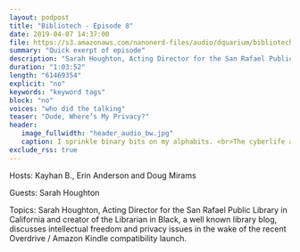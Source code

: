 ```yaml
---
layout: podpost
title: "Bibliotech - Episode 8"
date: 2019-04-07 14:37:00
file: https://s3.amazonaws.com/nanonerd-files/audio/dquarium/bibliotech8.mp3
summary: "Quick exerpt of episode"
description: "Sarah Houghton, Acting Director for the San Rafael Public Library in California and creator of the Librarian in Black, a well known library blog, discusses intellectual freedom and privacy issues in the wake of the recent Overdrive / Amazon Kindle compatibility launch."
duration: "1:03:52"
length: "61469354"
explicit: "no"
keywords: "keyword tags"
block: "no"
voices: "who did the talking"
teaser: "Dude, Where’s My Privacy?"
header:
   image_fullwidth: "header_audio_bw.jpg"
   caption: I sprinkle binary bits on my alphabits. <br>The cyberlife and times of Kayhan B, digital librarian extraordinaire, podcaster and all around nice guy.
exclude_rss: true
---
```


Hosts: Kayhan B., Erin Anderson and Doug Mirams

Guests: Sarah Houghton

Topics: Sarah Houghton, Acting Director for the San Rafael Public Library in California and creator of the Librarian in Black, a well known library blog, discusses intellectual freedom and privacy issues in the wake of the recent Overdrive / Amazon Kindle compatibility launch.
